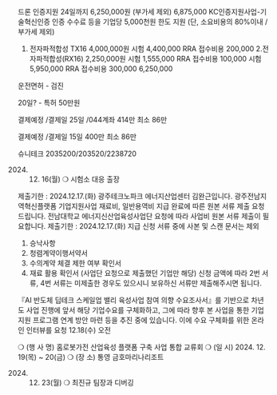 

드론 인증지원 24일까지  6,250,000원 (부가세 제외) 6,875,000
KC인증지원사업-기술혁신인증
인증 수수료 등을 기업당 5,000천원 한도 지원
     (단, 소요비용의 80%이내 / 부가세 제외)

1. 전자파적합성 TX16 4,000,000원    시험 4,400,000  RRA 접수비용  200,000
2.전자파적합성(RX16) 2,250,000원    시험 1,555,000  RRA 접수비용  100,000
                                   시험  5,950,000  RRA 접수비용  300,000      6,250,000

   

운전면허 - 검진


20일? - 특허
50만원

결제예정 /결제일 25일 /044계좌
414만
최소 86만


결제예정 /결제일 15일
400만
최소 86만


슈니테크
2035200/203520/2238720



2024. 12. 16(월)
❍ 시험소 대응 출장


제출기한 : 2024.12.17.(화)
광주테크노파크 에너지산업센터 김완근입니다.
광주전남지역혁신플랫폼 기업지원사업
재료비, 일반용역비 지급 완료에 따른 원본 서류 제출 요청드립니다.
전남대학교 에너지신산업육성사업단 요청에 따라 사업비 원본 서류 제출이 필요합니다.
제출기한 : 2024.12.17.(화)
지급 신청 서류 중에 사본 및 스캔 문서는 제외
1. 승낙사항
2. 청렴계약이행서약서
3. 수의계약 체결 제한 여부 확인서
4. 재료 활용 확인서 (사업단 요청으로 제출했던 기업만 해당)
신청 금액에 따라 2번 서류, 4번 서류는 미제출한 경우도 있으시니 보유하신 서류만 제출해주시면 됩니다.




『AI 반도체 딥테크 스케일업 밸리 육성사업 참여 의향 수요조사서』를 기반으로 
차년도 사업 진행에 앞서 해당 기업수요를 구체화하고, 그에 따라 향후 본 사업을 통한 
기업 지원 프로그램 연계 방안 마련 등을 추진 중에 있습니다.
이에 수요 구체화를 위한 온라인 인터뷰를 요청
12.18(수) 오전






❍ (행 사 명) 홈로봇가전 산업육성 플랫폼 구축 사업 통합 교류회
❍ (일 시) 2024. 12. 19(목) ~ 20(금)
❍ (장 소) 통영 금호마리나리조트



2024. 12. 23(월)
❍ 최진규 팀장과 디버깅


